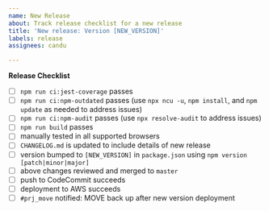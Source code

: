```yaml
---
name: New Release
about: Track release checklist for a new release
title: 'New release: Version [NEW_VERSION]'
labels: release
assignees: candu

---
```


**Release Checklist**

- [ ] `npm run ci:jest-coverage` passes
- [ ] `npm run ci:npm-outdated` passes (use `npx ncu -u`, `npm install`, and `npm update` as needed to address issues)
- [ ] `npm run ci:npm-audit` passes (use `npx resolve-audit` to address issues)
- [ ] `npm run build` passes
- [ ] manually tested in all supported browsers
- [ ] `CHANGELOG.md` is updated to include details of new release
- [ ] version bumped to `[NEW_VERSION]` in `package.json` using `npm version [patch|minor|major]`
- [ ] above changes reviewed and merged to `master`
- [ ] push to CodeCommit succeeds
- [ ] deployment to AWS succeeds
- [ ] `#prj_move` notified: MOVE back up after new version deployment
